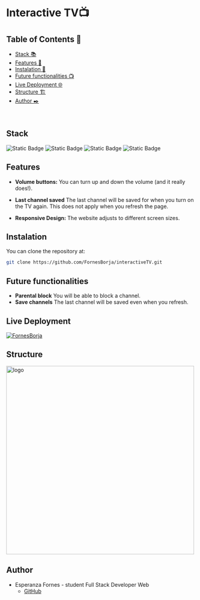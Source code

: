 # Interactive TV📺

## Table of Contents 📂

- <a href="#stack">Stack 📚</a>
- <a href="#features">Features 👾</a>
- <a href="#instalation">Instalation 💾</a>
- <a href="#future-functionalities">Future functionalities 📺</a>
- <a href="#live-deployment">Live Deployment 🌐</a>
- <a href="#structure">Structure 🏗️</a>
- <a href="#author">Author ✒️</a>


<br>

## Stack

![Static Badge](https://img.shields.io/badge/HTML5-orange?style=flat-square) ![Static Badge](https://img.shields.io/badge/CSS3-blue?style=flat-square)  ![Static Badge](https://img.shields.io/badge/Bootstrap-purple?style=flat-square) ![Static Badge](https://img.shields.io/badge/JavaScript-yellow?style=flat-square)

## Features
- **Volume buttons:** You can turn up and down the volume (and it really does!).

- **Last channel saved** The last channel will be saved for when you turn on the TV again. This does not apply when you refresh the page.

- **Responsive Design:** The website adjusts to different screen sizes.

## Instalation

You can clone the repository at:

```sh
git clone https://github.com/FornesBorja/interactiveTV.git
```

## Future functionalities
- **Parental block** You will be able to block a channel.
- **Save channels** The last channel will be saved even when you refresh.

## Live Deployment

[![FornesBorja](https://img.shields.io/static/v1?label=FornesBorja&message=interactiveTV&color=purple&logo=github)](https://fornesborja.github.io/interactiveTV)

## Structure

<img align="center" alt="logo" width="500" src="https://i.gyazo.com/c5ad71ec56cd92f58aed9501ba01a633.png">

## Author

- Esperanza Fornes - student Full Stack Developer Web
  - [GitHub](https://github.com/fornesborja)
